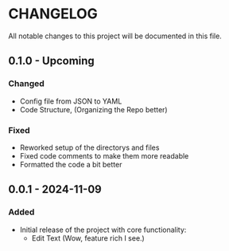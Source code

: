 # CHANGELOG

All notable changes to this project will be documented in this file.  

## 0.1.0 - Upcoming
### Changed
- Config file from JSON to YAML
- Code Structure, (Organizing the Repo better)
### Fixed
- Reworked setup of the directorys and files
- Fixed code comments to make them more readable
- Formatted the code a bit better

## 0.0.1 - 2024-11-09
### Added
- Initial release of the project with core functionality:
  - Edit Text (Wow, feature rich I see.)

